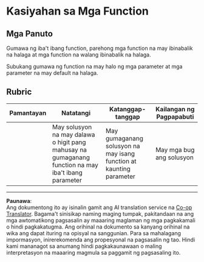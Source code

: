 <!--
CO_OP_TRANSLATOR_METADATA:
{
  "original_hash": "8973f96157680a13e9446e4bb540ee57",
  "translation_date": "2025-08-27T22:47:28+00:00",
  "source_file": "2-js-basics/2-functions-methods/assignment.md",
  "language_code": "tl"
}
-->
# Kasiyahan sa Mga Function

## Mga Panuto

Gumawa ng iba't ibang function, parehong mga function na may ibinabalik na halaga at mga function na walang ibinabalik na halaga.

Subukang gumawa ng function na may halo ng mga parameter at mga parameter na may default na halaga.

## Rubric

| Pamantayan | Natatangi                                                                              | Katanggap-tanggap                                                | Kailangan ng Pagpapabuti |
| ---------- | -------------------------------------------------------------------------------------- | ---------------------------------------------------------------- | ------------------------- |
|            | May solusyon na may dalawa o higit pang mahusay na gumaganang function na may iba't ibang parameter | May gumaganang solusyon na may isang function at kaunting parameter | May mga bug ang solusyon |

---

**Paunawa**:  
Ang dokumentong ito ay isinalin gamit ang AI translation service na [Co-op Translator](https://github.com/Azure/co-op-translator). Bagama't sinisikap naming maging tumpak, pakitandaan na ang mga awtomatikong pagsasalin ay maaaring maglaman ng mga pagkakamali o hindi pagkakatugma. Ang orihinal na dokumento sa kanyang orihinal na wika ang dapat ituring na opisyal na sanggunian. Para sa mahalagang impormasyon, inirerekomenda ang propesyonal na pagsasalin ng tao. Hindi kami mananagot sa anumang hindi pagkakaunawaan o maling interpretasyon na maaaring magmula sa paggamit ng pagsasaling ito.